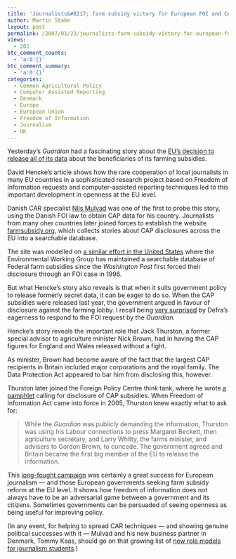 ```yaml
---
title: 'Journalists&#8217; farm subsidy victory for European FOI and CAR'
author: Martin Stabe
layout: post
permalink: /2007/01/23/journalists-farm-subsidy-victory-for-european-foi-and-car/
views:
  - 202
btc_comment_counts:
  - 'a:0:{}'
btc_comment_summary:
  - 'a:0:{}'
categories:
  - Common Agricultural Policy
  - Computer Assisted Reporting
  - Denmark
  - Europe
  - European Union
  - Freedom of Information
  - Journalism
  - UK
---
```

Yesterday&#8217;s *Guardian* had a fascinating story about the [EU&#8217;s decision to release all of its data][1] about the beneficiaries of its farming subsidies.

David Hencke&#8217;s article shows how the rare cooperation of local journalists in many EU countries in a sophisticated research project based on Freedom of Information requests and computer-assisted reporting techniques led to this important development in openness at the EU level.

Danish CAR specialist [Nils Mulvad][2] was one of the first to probe this story, using the Danish FOI law to obtain CAP data for his country. Journalists from many oher countries later joined forces to establish the website [farmsubsidy.org][3], which collects stories about CAP disclosures across the EU into a searchable database.

The site was modelled on [a similar effort in the United States][4] where the Environmental Working Group has maintained a searchable database of Federal farm subsidies since the *Washington Post* first forced their disclosure through an FOI case in 1996.

But what Hencke&#8217;s story also reveals is that when it suits government policy to release formerly secret data, it can be eager to do so. When the CAP subsidies were released last year, the government argued in favour of disclosure against the farming lobby. I recall being [very surprised][5] by Defra&#8217;s eagerness to respond to the FOI request by the *Guardian.*

Hencke&#8217;s story reveals the important role that Jack Thurston, a former special advisor to agriculture minister Nick Brown, had in having the CAP figures for England and Wales released without a fight.

As minister, Brown had become aware of the fact that the largest CAP recipients in Britain included major corporations and the royal family. The Data Protection Act appeared to bar him from disclosing this, however.

Thurston later joined the Foreign Policy Centre think tank, where he wrote [a pamphlet][6] calling for disclosure of CAP subsidies. When Freedom of Information Act came into force in 2005, Thurston knew exactly what to ask for:

> While the *Guardian* was publicly demanding the information, Thurston was using his Labour connections to press Margaret Beckett, then agriculture secretary, and Larry Whitty, the farms minister, and advisers to Gordon Brown, to concede. The government agreed and Britain became the first big member of the EU to release the information.

This [long-fought campaign][7] was certainly a great success for European journalism — and those European governments seeking farm subsidy reform at the EU level. It shows how freedom of information does not always have to be an adversarial game between a government and its citizens. Sometimes governments can be persuaded of seeing openness as being useful for improving policy.

(In any event, for helping to spread CAR techniques — and showing genuine political successes with it — Mulvad and his new business partner in Denmark, Tommy Kaas, should go on that growing list of [new role models for journalism students][8].)

 [1]: http://media.guardian.co.uk/mediaguardian/story/0,,1995279,00.html
 [2]: http://www.kaasmulvad.dk/blog/
 [3]: http://www.farmsubsidy.org/
 [4]: http://www.ewg.org:16080/farm/
 [5]: http://www.martinstabe.com/blog/2005/07/20/cap-payments-in-scotland-and-wales/
 [6]: http://fpc.org.uk/articles/320
 [7]: http://www.martinstabe.com/blog/index.php?s=common+agricultural+policy&searchbutton=Go%21
 [8]: http://www.collegemediainnovation.org/blog/2007/01/19/new-journalism-heroes/